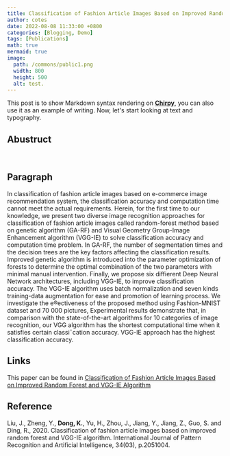 ```yaml
---
title: Classification of Fashion Article Images Based on Improved Random Forest and VGG-IE Algorithm
author: cotes
date: 2022-08-08 11:33:00 +0800
categories: [Blogging, Demo]
tags: [Publications]
math: true
mermaid: true
image:
  path: /commons/public1.png
  width: 800
  height: 500
  alt: test.
---
```


This post is to show Markdown syntax rendering on [**Chirpy**](https://github.com/cotes2020/jekyll-theme-chirpy/fork), you can also use it as an example of writing. Now, let's start looking at text and typography.

## Abustruct

<br>

## Paragraph

In classification of fashion article images based on e-commerce image recommendation system, the classification accuracy and computation time cannot meet the actual requirements. Herein, for the first time to our knowledge, we present two diverse image recognition approaches for classification of fashion article images called random-forest method based on genetic algorithm (GA-RF) and Visual Geometry Group-Image Enhancement algorithm (VGG-IE) to solve classification accuracy and computation time problem. In GA-RF, the number of segmentation times and the decision trees are the key factors affecting the classification results. Improved genetic algorithm is introduced into the parameter optimization of forests to determine the optimal combination of the two parameters with minimal manual intervention. Finally, we propose six diffierent Deep Neural Network architectures, including VGG-IE, to improve classification accuracy. The VGG-IE algorithm uses batch normalization and seven kinds training-data augmentation for ease and promotion of learning process. We investigate the e®ectiveness of the proposed method using Fashion-MNIST dataset and 70 000 pictures, Experimental results demonstrate that, in comparison with the state-of-the-art algorithms for 10 categories of image recognition, our VGG algorithm has the shortest computational time when it satisfies certain classi¯cation accuracy. VGG-IE approach has the highest classification accuracy.


## Links
This paper can be found in [Classification of Fashion Article Images Based on Improved
Random Forest and VGG-IE Algorithm](https://www.worldscientific.com/doi/abs/10.1142/S0218001420510040)

## Reference
Liu, J., Zheng, Y., **Dong, K.**, Yu, H., Zhou, J., Jiang, Y., Jiang, Z., Guo, S. and Ding, R., 2020. Classification of fashion article images based on improved random forest and VGG-IE algorithm. International Journal of Pattern Recognition and Artificial Intelligence, 34(03), p.2051004.
